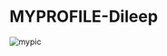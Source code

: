 # MYPROFILE-Dileep
![mypic](https://github.com/DileepMummy/MYPROFILE-Dileep/assets/144617147/fb72ceb9-b8c1-4def-a0b9-fce2d67e3c74)

